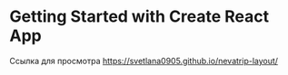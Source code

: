 # Getting Started with Create React App
Ссылка для просмотра  https://svetlana0905.github.io/nevatrip-layout/


